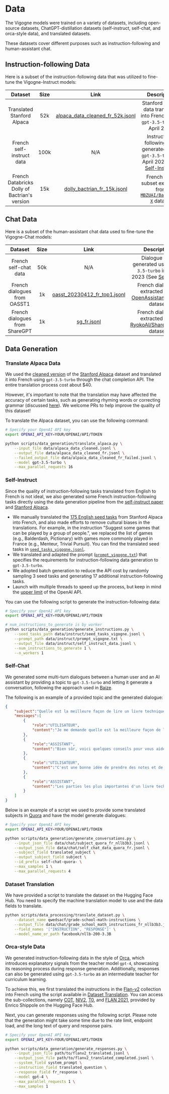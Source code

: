 # Data

The Vigogne models were trained on a variety of datasets, including open-source datasets, ChatGPT-distillation datasets (self-instruct, self-chat, and orca-style data), and translated datasets.

These datasets cover different purposes such as instruction-following and human-assistant chat.

## Instruction-following Data

Here is a subset of the instruction-following data that was utilized to fine-tune the Vigogne-Instruct models:

|                    Dataset                    | Size  |                                                                Link                                                                 |                                                     Description                                                     |
| :-------------------------------------------: | :---: | :---------------------------------------------------------------------------------------------------------------------------------: | :-----------------------------------------------------------------------------------------------------------------: |
|          Translated Stanford Alpaca           |  52k  | [alpaca_data_cleaned_fr_52k.jsonl](https://github.com/bofenghuang/vigogne/blob/main/data/instruct/alpaca_data_cleaned_fr_52k.jsonl) |                   Stanford Alpaca data translated into French using `gpt-3.5-turbo` in April 2023                   |
|           French self-instruct data           | 100k  |                                                                 N/A                                                                 |   Instruction-following data generated using `gpt-3.5-turbo` in April 2023 (See [Self-Instruct](#self-instruct))    |
| French Databricks Dolly of Bactrian's version |  15k  |      [dolly_bactrian_fr_15k.jsonl](https://github.com/bofenghuang/vigogne/blob/main/data/instruct/dolly_bactrian_fr_15k.jsonl)      | French Dolly subset extracted from [`MBZUAI/Bactrian-X`](https://huggingface.co/datasets/MBZUAI/Bactrian-X) dataset |

## Chat Data

Here is a subset of the human-assistant chat data used to fine-tune the Vigogne-Chat models:

|            Dataset             | Size  |                                                          Link                                                           |                                                     Description                                                      |
| :----------------------------: | :---: | :---------------------------------------------------------------------------------------------------------------------: | :------------------------------------------------------------------------------------------------------------------: |
|     French self-chat data      |  50k  |                                                           N/A                                                           |              Dialogue data generated using `gpt-3.5-turbo` in April 2023 (See [Self-Chat](#self-chat))               |
|  French dialogues from OASST1  |  1k   | [oasst_20230412_fr_top1.jsonl](https://github.com/bofenghuang/vigogne/blob/main/data/chat/oasst_20230412_fr_top1.jsonl) | French dialogues extracted from [OpenAssistant/oasst1](https://huggingface.co/datasets/OpenAssistant/oasst1) dataset |
| French dialogues from ShareGPT |  1k   |                  [sg_fr.jsonl](https://github.com/bofenghuang/vigogne/blob/main/data/chat/sg_fr.jsonl)                  |  French dialogues extracted from [RyokoAI/ShareGPT52K](https://huggingface.co/datasets/RyokoAI/ShareGPT52K) dataset  |

## Data Generation

### Translate Alpaca Data

We used the [cleaned version](https://github.com/gururise/AlpacaDataCleaned) of the [Stanford Alpaca](https://github.com/tatsu-lab/stanford_alpaca) dataset and translated it into French using `gpt-3.5-turbo` through the chat completion API. The entire translation process cost about $40.

However, it's important to note that the translation may have affected the accuracy of certain tasks, such as generating rhyming words or correcting grammar (discussed [here](https://github.com/tloen/alpaca-lora/pull/127)). We welcome PRs to help improve the quality of this dataset!

To translate the Alpaca dataset, you can use the following command:

```bash
# Specify your OpenAI API key
export OPENAI_API_KEY=YOUR/OPENAI/API/TOKEN

python scripts/data_generation/translate_alpaca.py \
    --input_file data/alpaca_data_cleaned.jsonl \
    --output_file data/alpaca_data_cleaned_fr.jsonl \
    --failed_output_file data/alpaca_data_cleaned_fr_failed.jsonl \
    --model gpt-3.5-turbo \
    --max_parallel_requests 16
```

### Self-Instruct

Since the quality of instruction-following tasks translated from English to French is not ideal, we also generated some French instruction-following tasks directly using the data generation pipeline from the [self-instruct paper](https://arxiv.org/abs/2212.10560) and [Stanford Alpaca](https://github.com/tatsu-lab/stanford_alpaca). 

- We manually translated the [175 English seed tasks](https://github.com/tatsu-lab/stanford_alpaca/blob/main/seed_tasks.jsonl) from Stanford Alpaca into French, and also made efforts to remove cultural biases in the translations. For example, in the instruction "Suggest some games that can be played by a group of people.", we replaced the list of games (e.g., Balderdash, Pictionary) with games more commonly played in France (e.g., Menteur, Trivial Pursuit). You can find the translated seed tasks in [`seed_tasks_vigogne.jsonl`](https://github.com/bofenghuang/vigogne/blob/main/data/instruct/seed_tasks_vigogne.jsonl).
- We translated and adapted the prompt ([`prompt_vigogne.txt`](https://github.com/bofenghuang/vigogne/blob/main/data/instruct/prompt_vigogne.txt)) that specifies the requirements for instruction-following data generation to `gpt-3.5-turbo`.
- We adopted batch generation to reduce the API cost by randomly sampling 3 seed tasks and generating 17 additional instruction-following tasks.
- Launch with multiple threads to speed up the process, but keep in mind the [upper limit](https://platform.openai.com/docs/guides/rate-limits/overview) of the OpenAI API.

You can use the following script to generate the instruction-following data:

```bash
# Specify your OpenAI API key
export OPENAI_API_KEY=YOUR/OPENAI/API/TOKEN

# num_instructions_to_generate is by worker
python scripts/data_generation/generate_instructions.py \
    --seed_tasks_path data/instruct/seed_tasks_vigogne.jsonl \
    --prompt_path data/instruct/prompt_vigogne.txt \
    --output_file data/instruct/self_instruct_data.jsonl \
    --num_instructions_to_generate 1 \
    --n_workers 1
```

### Self-Chat

We generated some multi-turn dialogues between a human user and an AI assistant by providing a topic to `gpt-3.5-turbo` and letting it generate a conversation, following the approach used in [Baize](https://arxiv.org/abs/2304.01196).

The following is an example of a provided topic and the generated dialogue:

```json
{
    "subject":"Quelle est la meilleure façon de lire un livre technique?",
    "messages":[
        {
            "role":"UTILISATEUR",
            "content":"Je me demande quelle est la meilleure façon de lire un livre technique. As-tu des conseils à me donner ?"
        },
        {
            "role":"ASSISTANT",
            "content":"Bien sûr, voici quelques conseils pour vous aider à lire un livre technique de manière efficace : \n\n1. Commencez par une lecture rapide pour vous familiariser avec le contenu du livre. \n2. Utilisez un surligneur ou prenez des notes pour marquer les parties importantes du texte. \n3. Ne passez pas trop de temps à essayer de comprendre chaque concept dès le début. Lisez plutôt le livre en entier et revenez aux parties plus difficiles plus tard. Vous aurez déjà une meilleure compréhension générale du sujet.\n4. Révisez régulièrement les parties que vous avez surlignées ou notées. relire les passages importants plusieurs fois pour vous assurer que vous les avez vraiment compris.\n5. N'hésitez pas à chercher des ressources supplémentaires pour vous aider à comprendre les parties les plus difficiles."
        },
        {
            "role":"UTILISATEUR",
            "content":"C'est une bonne idée de prendre des notes et de surligner les parties importantes. Comment savoir quelles parties sont les plus importantes ?"
        },
        {
            "role":"ASSISTANT",
            "content":"Les parties les plus importantes d'un livre technique sont généralement celles qui sont liées aux objectifs que vous vous êtes fixés en lisant ce livre. Si vous recherchez des informations sur un concept spécifique, vous voudrez peut-être surligner tous les passages qui y sont liés. Si vous voulez comprendre comment résoudre un problème particulier, vous voudrez peut-être surligner les parties qui offrent des solutions à ce problème. En général, c'est une bonne idée de surligner les parties qui expliquent les concepts clés et les méthodes de travail."
        }
    ]
}
```

Below is an example of a script we used to provide some translated subjects in [Quora](https://huggingface.co/datasets/quora) and have the model generate dialogues:

```bash
# Specify your OpenAI API key
export OPENAI_API_KEY=YOUR/OPENAI/API/TOKEN

python scripts/data_generation/generate_conversations.py \
    --input_json_file data/chat/subject_quora_fr_nllb3b3.jsonl \
    --output_json_file data/chat/self_chat_data_quora_fr.jsonl \
    --subject_field translated_subject \
    --output_subject_field subject \
    --id_prefix self-chat-quora- \
    --max_samples 1 \
    --max_parallel_requests 4
```

### Dataset Translation

We have provided a script to translate the dataset on the Hugging Face Hub. You need to specify the machine translation model to use and the data fields to translate.

```bash
python scripts/data_processing/translate_dataset.py \
    --dataset_name qwedsacf/grade-school-math-instructions \
    --output_file data/chat/grade_school_math_instructions_fr_nllb3b3.jsonl \
    --field_names '["INSTRUCTION", "RESPONSE"]' \
    --model_name_or_path facebook/nllb-200-3.3B
```

### Orca-style Data

We generated instruction-following data in the style of [Orca](https://arxiv.org/abs/2306.02707), which introduces explanatory signals from the teacher model `gpt-4`, showcasing its reasoning process during response generation. Additionally, responses can also be generated using `gpt-3.5-turbo` as an intermediate teacher for curriculum learning.

To achieve this, we first translated the instructions in the [Flan-v2](https://github.com/google-research/FLAN/tree/main/flan/v2) collection into French using the script available in [Dataset Translation](#dataset-translation). You can access the sub-collections, namely [COT](https://huggingface.co/datasets/conceptofmind/cot_submix_original), [NIV2](https://huggingface.co/datasets/conceptofmind/niv2_submix_original), [T0](https://huggingface.co/datasets/conceptofmind/t0_submix_original), and [FLAN 2021](https://huggingface.co/datasets/conceptofmind/flan2021_submix_original), provided by Enrico Shippole on the Hugging Face Hub.

Next, you can generate responses using the following script. Please note that the generation might take some time due to the rate limit, endpoint load, and the long text of query and response pairs.

```bash
# Specify your OpenAI API key
export OPENAI_API_KEY=YOUR/OPENAI/API/TOKEN

python scripts/data_generation/generate_responses.py \
    --input_json_file path/to/flanv2_translated.jsonl \
    --output_json_file path/to/flanv2_translated_completed.jsonl \
    --system_field system_prompt \
    --instruction_field translated_question \
    --response_field fr_response \
    --model gpt-4 \
    --max_parallel_requests 1 \
    --max_samples 1
```
